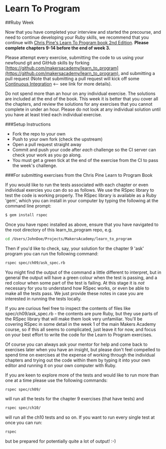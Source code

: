 # Learn To Program

##Ruby Week

Now that you have completed your interview and started the precourse, and need to continue developing your Ruby skills, we recommend that you continue with [Chris Pine's Learn To Program book 2nd Edition](https://drive.google.com/file/d/0Bz17qR4zZedib0M5RnRwWFl3MUk/view).  **Please complete chapters 9-14 before the end of week 3.** 

Please attempt every exercise, submitting the code to us using your newfound git and GitHub skills by forking [https://github.com/makersacademy/learn_to_program](https://github.com/makersacademy/learn_to_program), and submitting a pull request (Note that submitting a pull request will kick off some [Continuous Integration](https://github.com/makersacademy/pre_course/blob/master/pills/continuous_integration.md) <-- see link for more details). 

Do not spend more than an hour on any individual exercise.  The solutions are included at the end of the book.  This week it is better that you cover all the chapters, and review the solutions for any exercises that you cannot complete in under an hour.  Please do not look at any individual solution until you have at least tried each individual exercise.

###Setup Instructions

 - Fork the repo to your own
 - Push to your own fork (check the upstream)
 - Open a pull request straight away
 - Commit and push your code after *each* challenge so the CI server can check your work as you go along.
 - You must get a green tick at the end of the exercise from the CI to pass the week's challenge. 

###For submitting exercises from the Chris Pine Learn to Program Book

If you would like to run the tests associated with each chapter or even individual exercies you can do so as follows.  We use the RSpec library to test the code is working properly.  The RSpec library is available as a Ruby 'gem', which you can install in your computer by typing the following at the command line prompt:

```sh
$ gem install rspec
```

Once you have rspec installed as above, ensure that you have navigated to the root directory of this learn_to_program repo, e.g. 

```sh
cd /Users/JohnDoe/Projects/MakersAcademy/learn_to_program
```

Then if you'd like to check, say, your solution for the chapter 9 'ask' program you can run the following command:

```sh
rspec spec/ch09/ask_spec.rb
```

You might find the output of the command a little different to interpret, but in general the output will have a green colour when the test is passing, and a red colour when some part of the test is failing.  At this stage it is *not* necessary for you to understand how RSpec works, or even be able to make all the tests pass.  We just provide these notes in case you are interested in running the tests locally.

If you are curious feel free to inspect the contents of files like spec/ch09/ask_spec.rb - the contents are pure Ruby, but they use parts of the RSpec library that will make them look very unfamiliar.  You'll be covering RSpec in some detail in the week 1 of the main Makers Academy course, so if this all seems to complicated, just leave it for now, and focus on your best effort to write the code for the Learn to Program exercises.

Of course you can always ask your mentor for help and come back to exercises later when you have an insight, but please don't feel compelled to spend time on exercises at the expense of working through the individual chapters and trying out the code within them by typing it into your own editor and running it on your own computer with Ruby.

If you are keen to explore more of the tests and would like to run more than one at a time please use the following commands:

```sh
rspec spec/ch09/
```

will run all the tests for the chapter 9 exercises (that have tests) and

```sh
rspec spec/ch10/
```

will run all the ch10 tests and so on.  If you want to run every single test at once you can run:

```sh
rspec
```

but be prepared for potentially quite a lot of output! :-)

